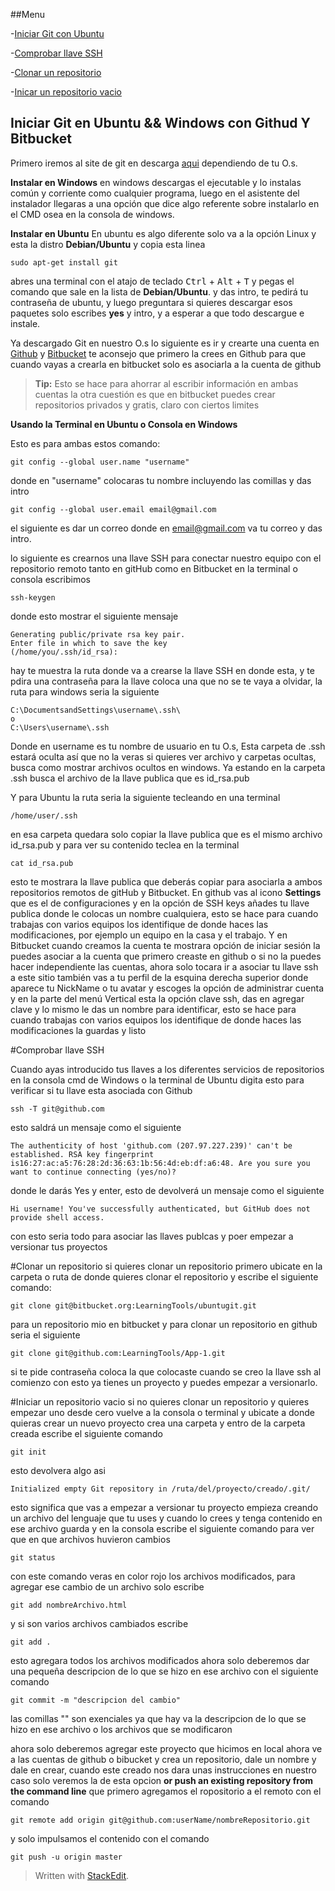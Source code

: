 ##Menu

-[Iniciar Git con Ubuntu](https://github.com/LearningTools/Iniciar-Git#iniciar-git-en-ubuntu--windows-con-githud-y-bitbucket)

-[Comprobar llave SSH](https://github.com/LearningTools/Iniciar-Git#comprobar-llave-ssh)

-[Clonar un repositorio](https://github.com/LearningTools/Iniciar-Git#clonar-un-repositorio)

-[Inicar un repositorio vacio](https://github.com/LearningTools/Iniciar-Git#iniciar-un-repositorio-vacio)


## **Iniciar Git en Ubuntu && Windows con Githud Y Bitbucket** ##

Primero iremos al site de git en descarga [aqui](http://git-scm.com/downloads) dependiendo de tu O.s.

**Instalar en Windows**
en windows descargas el ejecutable y lo instalas común y corriente como cualquier programa, luego en el asistente del instalador llegaras a una opción que dice algo referente sobre instalarlo en el CMD osea en la consola de windows. 

**Instalar en Ubuntu** 
En ubuntu es algo diferente solo va a la opción Linux y esta la distro **Debian/Ubuntu** y copia esta linea

    sudo apt-get install git

 abres una  terminal con el atajo de teclado <kbd>Ctrl</kbd> + <kbd>Alt</kbd> + <kbd> T</kbd> y pegas el comando que sale en la lista de **Debian/Ubuntu**. y das intro, te pedirá tu contraseña de ubuntu, y luego preguntara si quieres descargar esos paquetes solo escribes **yes** y intro, y a esperar a que todo descargue e instale.

Ya descargado Git en nuestro O.s lo siguiente es ir y crearte una cuenta en [Github](https://github.com) y [Bitbucket](https://bitbucket.org/) te aconsejo que primero la crees en Github para que cuando vayas a crearla en bitbucket solo es asociarla a la cuenta de github 
> **Tip:** Esto se hace para ahorrar al  escribir información en ambas cuentas la otra cuestión es que en bitbucket puedes crear repositorios privados y gratis, claro con ciertos limites

**Usando la Terminal en Ubuntu o Consola en Windows**
 
 Esto es para ambas estos comando:

    git config --global user.name "username"

donde en "username" colocaras tu nombre incluyendo las comillas y das intro

    git config --global user.email email@gmail.com
el siguiente es dar un correo donde en email@gmail.com va tu correo  y das intro.

lo siguiente es crearnos una llave SSH para conectar nuestro equipo con el repositorio remoto tanto en gitHub como en Bitbucket  en la terminal o consola escribimos

    ssh-keygen
    
   donde esto mostrar el siguiente mensaje 
   

    Generating public/private rsa key pair.
    Enter file in which to save the key
    (/home/you/.ssh/id_rsa):

 hay te muestra la ruta donde va a crearse la llave SSH en donde esta, y te pdira una contraseña para la llave coloca una que no se te vaya a olvidar, la  ruta  para windows seria la siguiente

    C:\DocumentsandSettings\username\.ssh\ 
    o 
    C:\Users\username\.ssh
Donde en username es tu nombre de usuario en tu O.s, Esta carpeta de .ssh estará oculta así que no la veras si quieres ver archivo y carpetas ocultas, busca como mostrar archivos ocultos en windows. Ya estando en la carpeta .ssh busca el archivo de la llave publica que es id_rsa.pub

Y para Ubuntu la ruta seria la siguiente tecleando en una terminal 

    /home/user/.ssh
    
 en esa carpeta quedara solo copiar la llave publica que es el mismo archivo id_rsa.pub y para ver su contenido teclea en la terminal 

    cat id_rsa.pub
    
esto te mostrara la llave publica que deberás copiar para asociarla a ambos repositorios remotos de gitHub y Bitbucket. En github vas al icono <i class="icon-cog"></i> **Settings** que es el de configuraciones y en la opción de SSH keys añades tu llave publica donde le colocas un nombre cualquiera, esto se hace para cuando trabajas con varios equipos los identifique de donde haces las modificaciones, por ejemplo un equipo en la casa y el trabajo. 
Y en Bitbucket cuando creamos  la cuenta te mostrara opción de iniciar sesión la puedes asociar a la cuenta que primero creaste en github o si no la puedes hacer independiente las cuentas, ahora solo tocara ir a asociar tu llave ssh a este sitio también vas a tu perfil de la esquina derecha superior donde aparece tu NickName o tu avatar y escoges la opción de administrar cuenta y en la parte del menú Vertical esta la opción clave ssh, das en agregar clave y lo mismo le das un nombre para identificar,  esto se hace para cuando trabajas con varios equipos los identifique de donde haces las modificaciones la guardas y listo

#Comprobar llave SSH

Cuando ayas introducido tus llaves a los diferentes servicios de repositorios en la consola cmd de Windows o la terminal de Ubuntu  digita esto para verificar si tu llave esta asociada con Github

    ssh -T git@github.com
esto saldrá un mensaje como el siguiente

    The authenticity of host 'github.com (207.97.227.239)' can't be established. RSA key fingerprint is16:27:ac:a5:76:28:2d:36:63:1b:56:4d:eb:df:a6:48. Are you sure you want to continue connecting (yes/no)?

donde le darás Yes y enter, esto de devolverá un mensaje como el siguiente 

    Hi username! You've successfully authenticated, but GitHub does not provide shell access.
 con esto seria  todo para asociar las llaves publcas y poer empezar a versionar tus proyectos 


#Clonar un repositorio
si quieres clonar un repositorio primero ubicate en la carpeta o ruta de donde quieres clonar el repositorio y escribe el siguiente comando:

    git clone git@bitbucket.org:LearningTools/ubuntugit.git
para un repositorio mio en bitbucket y para clonar un repositorio en github seria el siguiente

    git clone git@github.com:LearningTools/App-1.git
si te pide contraseña coloca la  que colocaste cuando se creo la llave ssh al comienzo con esto ya tienes un proyecto y puedes empezar a versionarlo.

#Iniciar un repositorio vacio
si no quieres clonar un repositorio y quieres empezar uno desde cero vuelve a la consola o terminal y ubicate a donde quieras crear un nuevo proyecto crea una carpeta y entro de la carpeta creada escribe el siguiente comando 

    git init
   esto devolvera algo asi
   

    Initialized empty Git repository in /ruta/del/proyecto/creado/.git/


esto significa que vas a empezar a versionar tu proyecto empieza creando un archivo del lenguaje que tu uses y cuando lo crees y tenga contenido en ese archivo guarda y en la consola escribe el siguiente comando para ver que en que archivos huvieron cambios

    git status

con  este comando veras en color rojo los archivos modificados, para agregar ese cambio de un archivo solo escribe

    git add nombreArchivo.html
y si son varios archivos cambiados escribe

    git add .
esto agregara todos los archivos modificados ahora solo deberemos dar una pequeña descripcion de lo que se hizo en ese archivo con el siguiente comando

    git commit -m "descripcion del cambio"
las comillas "" son exenciales ya que hay va la descripcion de lo que se hizo en ese archivo o los archivos que se modificaron

ahora solo deberemos agregar este proyecto que hicimos en local ahora ve a las cuentas de github o bibucket y crea un repositorio, dale un nombre y dale en crear, cuando este creado nos dara unas instrucciones en nuestro caso solo veremos la de esta opcion
**or push an existing repository from the command line**
que primero agregamos el ropositorio a el remoto con el comando

    git remote add origin git@github.com:userName/nombreRepositorio.git

y solo impulsamos el contenido con el comando 

    git push -u origin master

> Written with [StackEdit](https://stackedit.io/).
